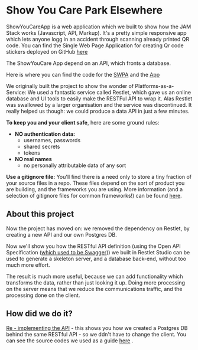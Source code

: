 # Show You Care Park Elsewhere

ShowYouCareApp is a web application which we built to show how the JAM Stack works (Javascript, API, Markup). 
It's a pretty simple responsive app which lets anyone logg in an accident through scanning already printed QR code.
You can find the Single Web Page Application for creating Qr code stickers deployed on GitHub [here](https://github.com/TheAntiParkingCompany/SPWA_GenerateStickers)

The ShowYouCare App depend on an API, which fronts a database. 

Here is where you can find the code for the [SWPA](https://github.com/TheAntiParkingCompany/SPWA_GenerateStickers) and the [App](https://github.com/TheAntiParkingCompany/ShowYouCareApp)

We originally built the project to show the wonder of Platforms-as-a-Service: We used a fantastic service called Restlet, which gave us an online database and UI tools to easily make the RESTFul API to wrap it. Alas Restlet was swallowed by a larger organisation and the service was discontinued. It really helped us though: we could produce a data API in just a few minutes.

**To keep you and your client safe**, here are some ground rules:

* **NO authentication data:** 
  * usernames, passwords
  * shared secrets
  * tokens
* **NO real names** 
  * no personally attributable data of any sort


**Use a gitignore file:** You'll find there is a need only to store a tiny fraction of your source files in a repo. These files depend on the sort of product you are building, and the frameworks you are using. More information (and a selection of gitignore files for common frameworks!) can be found [here](https://github.com/github/gitignore). 

## About this project

Now the project has moved on: we removed the dependency on Restlet, by creating a new API and our own Postgres DB.

Now we'll show you how the RESTful API definition (using the Open API Specification ([which used to be Swagger](https://swagger.io/docs/specification/about/))) we built in Restlet Studio can be used to generate a skeleton server, and a database back-end, without too much more effort.

The result is much more useful, because we can add functionality which transforms the data, rather than just looking it up. Doing more processing on the server means that we reduce the communications traffic, and the processing done on the client.

## How did we do it?

 [Re - implementing the API](https://github.com/aliceliveprojects/WildLoggingDBParent/blob/master/ReImplementing.md) - this shows you how we created a Postgres DB behind the same RESTful API - so we ddn't have to change the client.
 You can see the source codes we used as a guide [here](https://github.com/aliceliveprojects/WildLogging) .
 
